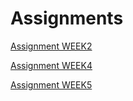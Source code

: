 # Assignments

[Assignment WEEK2](https://github.com/CharlotteDirken/Assignments/blob/master/Assignment_week_2.ipynb)

[Assignment WEEK4](https://github.com/CharlotteDirken/Assignments/blob/master/Assignment_week_4.ipynb)

[Assignment WEEK5](https://github.com/CharlotteDirken/Assignments/blob/master/Assignment_week_5.ipynb)
